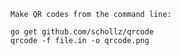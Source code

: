     Make QR codes from the command line:
    
    go get github.com/schollz/qrcode
    qrcode -f file.in -o qrcode.png
    
    
